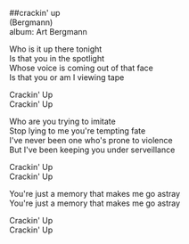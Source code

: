 ##crackin' up  
(Bergmann)  
album: Art Bergmann  
  
Who is it up there tonight  
Is that you in the spotlight  
Whose voice is coming out of that face  
Is that you or am I viewing tape  
  
Crackin' Up  
Crackin' Up  
  
Who are you trying to imitate  
Stop lying to me you're tempting fate  
I've never been one who's prone to violence  
But I've been keeping you under serveillance  
  
Crackin' Up  
Crackin' Up  
  
You're just a memory that makes me go astray  
You're just a memory that makes me go astray  
  
Crackin' Up  
Crackin' Up  
